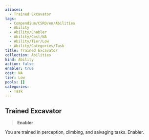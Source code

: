 ```yaml
---
aliases:
  - Trained Excavator
tags:
  - Compendium/CSRD/en/Abilities
  - Ability
  - Ability/Enabler
  - Ability/Cost/NA
  - Ability/Tier/Low
  - Ability/Categories/Task
title: Trained Excavator
collection: Abilities
kind: Ability
action: false
enabler: true
cost: NA
tier: Low
pools: []
categories:
  - Task
---
```

## Trained Excavator  
>**Enabler**
  
You are trained in perception, climbing, and salvaging tasks. Enabler.